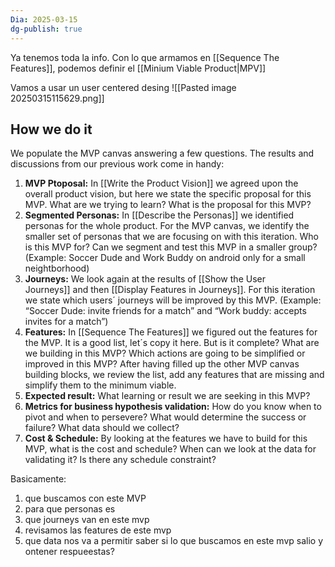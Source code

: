 ```yaml
---
Dia: 2025-03-15
dg-publish: true
---
```

Ya tenemos toda la info. Con lo que armamos en [[Sequence The Features]], podemos definir el [[Minium Viable Product|MPV]]

Vamos a usar un user centered desing 
![[Pasted image 20250315115629.png]]

## How we do it

We populate the MVP canvas answering a few questions. The results and discussions from our previous work come in handy:

1. **MVP Ptoposal:** In [[Write the Product Vision]] we agreed upon the overall product vision, but here we state the specific proposal for this MVP. What are we trying to learn? What is the proposal for this MVP?
2. **Segmented Personas:** In [[Describe the Personas]] we identified personas for the whole product. For the MVP canvas, we identify the smaller set of personas that we are focusing on with this iteration. Who is this MVP for? Can we segment and test this MVP in a smaller group? (Example: Soccer Dude and Work Buddy on android only for a small neightborhood)
3. **Journeys:** We look again at the results of [[Show the User Journeys]] and then [[Display Features in Journeys]]. For this iteration we state which users´ journeys will be improved by this MVP. (Example: “Soccer Dude: invite friends for a match” and “Work buddy: accepts invites for a match”)
4. **Features:** In [[Sequence The Features]] we figured out the features for the MVP. It is a good list, let´s copy it here. But is it complete? What are we building in this MVP? Which actions are going to be simplified or improved in this MVP? After having filled up the other MVP canvas building blocks, we review the list, add any features that are missing and simplify them to the minimum viable.
5. **Expected result:** What learning or result we are seeking in this MVP?
6. **Metrics for business hypothesis validation:** How do you know when to pivot and when to persevere? What would determine the success or failure? What data should we collect?
7. **Cost & Schedule:** By looking at the features we have to build for this MVP, what is the cost and schedule? When can we look at the data for validating it? Is there any schedule constraint?

Basicamente:
1. que buscamos con este MVP
2. para que personas es 
3. que journeys van en este mvp 
4. revisamos las features de este mvp 
5. que data nos va a permitir saber si lo que buscamos en este mvp salio y ontener respueestas?